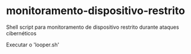 # monitoramento-dispositivo-restrito
Shell script para monitoramento de dispositivo restrito durante ataques cibernéticos

Executar o 'looper.sh'
